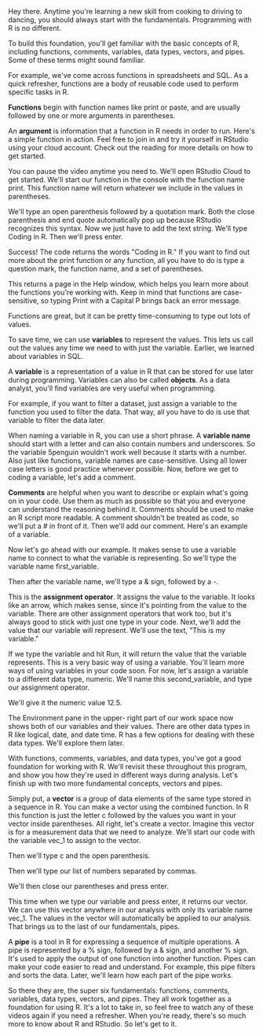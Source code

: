 
Hey there. Anytime you're learning a new skill from cooking to driving to dancing, you should always start with the fundamentals. Programming with R is no different. 

To build this foundation, you'll get familiar with the basic concepts of R, including functions, comments, variables, data types, vectors, and pipes. Some of these terms might sound familiar. 

For example, we've come across functions in spreadsheets and SQL. As a quick refresher, functions are a body of reusable code used to perform specific tasks in R. 

**Functions** begin with function names like print or paste, and are usually followed by one or more arguments in parentheses. 

An **argument** is information that a function in R needs in order to run. Here's a simple function in action. Feel free to join in and try it yourself in RStudio using your cloud account. Check out the reading for more details on how to get started.

You can pause the video anytime you need to. We'll open RStudio Cloud to get started. We'll start our function in the console with the function name print. This function name will return whatever we include in the values in parentheses. 

We'll type an open parenthesis followed by a quotation mark. Both the close parenthesis and end quote automatically pop up because RStudio recognizes this syntax. Now we just have to add the text string. We'll type Coding in R. Then we'll press enter.

Success! The code returns the words "Coding in R." If you want to find out more about the print function or any function, all you have to do is type a question mark, the function name, and a set of parentheses.

This returns a page in the Help window, which helps you learn more about the functions you're working with. Keep in mind that functions are case-sensitive, so typing Print with a Capital P brings back an error message.

Functions are great, but it can be pretty time-consuming to type out lots of values. 

To save time, we can use **variables** to represent the values. This lets us call out the values any time we need to with just the variable. Earlier, we learned about variables in SQL. 

A **variable** is a representation of a value in R that can be stored for use later during programming. Variables can also be called **objects**. As a data analyst, you'll find variables are very useful when programming. 

For example, if you want to filter a dataset, just assign a variable to the function you used to filter the data. That way, all you have to do is use that variable to filter the data later. 

When naming a variable in R, you can use a short phrase. A **variable name** should start with a letter and can also contain numbers and underscores. So the variable 5penguin wouldn't work well because it starts with a number. Also just like functions, variable names are case-sensitive. Using all lower case letters is good practice whenever possible. Now, before we get to coding a variable, let's add a comment. 

**Comments** are helpful when you want to describe or explain what's going on in your code. Use them as much as possible so that you and everyone can understand the reasoning behind it. Comments should be used to make an R script more readable. A comment shouldn't be treated as code, so we'll put a # in front of it. Then we'll add our comment. Here's an example of a variable.

Now let's go ahead with our example. It makes sense to use a variable name to connect to what the variable is representing. So we'll type the variable name first_variable.

Then after the variable name, we'll type a & sign, followed by a -.

This is the **assignment operator**. It assigns the value to the variable. It looks like an arrow, which makes sense, since it's pointing from the value to the variable. There are other assignment operators that work too, but it's always good to stick with just one type in your code. Next, we'll add the value that our variable will represent. We'll use the text, "This is my variable."

If we type the variable and hit Run, it will return the value that the variable represents. This is a very basic way of using a variable. You'll learn more ways of using variables in your code soon. For now, let's assign a variable to a different data type, numeric. We'll name this second_variable, and type our assignment operator.

We'll give it the numeric value 12.5.

The Environment pane in the upper- right part of our work space now shows both of our variables and their values. There are other data types in R like logical, date, and date time. R has a few options for dealing with these data types. We'll explore them later. 

With functions, comments, variables, and data types, you've got a good foundation for working with R. We'll revisit these throughout this program, and show you how they're used in different ways during analysis. Let's finish up with two more fundamental concepts, vectors and pipes. 

Simply put, a **vector** is a group of data elements of the same type stored in a sequence in R. You can make a vector using the combined function. In R this function is just the letter c followed by the values you want in your vector inside parentheses. All right, let's create a vector. Imagine this vector is for a measurement data that we need to analyze. We'll start our code with the variable vec_1 to assign to the vector.

Then we'll type c and the open parenthesis.

Then we'll type our list of numbers separated by commas.

We'll then close our parentheses and press enter.

This time when we type our variable and press enter, it returns our vector. We can use this vector anywhere in our analysis with only its variable name vec_1. The values in the vector will automatically be applied to our analysis. That brings us to the last of our fundamentals, pipes. 

A **pipe** is a tool in R for expressing a sequence of multiple operations. A pipe is represented by a % sign, followed by a & sign, and another % sign. It's used to apply the output of one function into another function. Pipes can make your code easier to read and understand. For example, this pipe filters and sorts the data. Later, we'll learn how each part of the pipe works. 

So there they are, the super six fundamentals: functions, comments, variables, data types, vectors, and pipes. They all work together as a foundation for using R. It's a lot to take in, so feel free to watch any of these videos again if you need a refresher. When you're ready, there's so much more to know about R and RStudio. So let's get to it.
